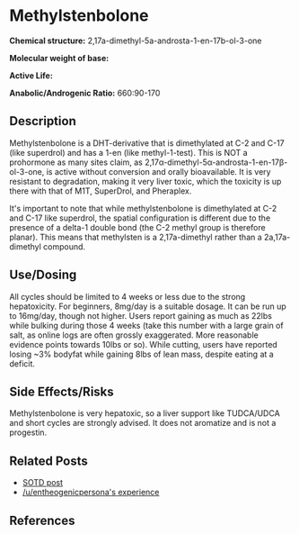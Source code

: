 # Methylstenbolone

**Chemical structure:** 2,17a-dimethyl-5a-androsta-1-en-17b-ol-3-one

**Molecular weight of base:** 

**Active Life:** 

**Anabolic/Androgenic Ratio:** 660:90-170

## Description
Methylstenbolone is a DHT-derivative that is dimethylated at C-2 and C-17 (like superdrol) and has a 1-en (like methyl-1-test). This is NOT a prohormone as many sites claim, as 2,17α-dimethyl-5α-androsta-1-en-17β-ol-3-one, is active without conversion and orally bioavailable. It is very resistant to degradation, making it very liver toxic, which the toxicity is up there with that of M1T, SuperDrol, and Pheraplex.

It's important to note that while methylstenbolone is dimethylated at C-2 and C-17 like superdrol, the spatial configuration is different due to the presence of a delta-1 double bond (the C-2 methyl group is therefore planar). This means that methylsten is a 2,17a-dimethyl rather than a 2a,17a-dimethyl compound.

## Use/Dosing
All cycles should be limited to 4 weeks or less due to the strong hepatoxicity.  For beginners, 8mg/day is a suitable dosage.  It can be run up to 16mg/day, though not higher.  Users report gaining as much as 22lbs while bulking during those 4 weeks (take this number with a large grain of salt, as online logs are often grossly exaggerated.  More reasonable evidence points towards 10lbs or so).  While cutting, users have reported losing ~3% bodyfat while gaining 8lbs of lean mass, despite eating at a deficit. 

## Side Effects/Risks
Methylstenbolone is very hepatoxic, so a liver support like TUDCA/UDCA and short cycles are strongly advised.  It does not aromatize and is not a progestin.  

## Related Posts
* [SOTD post](http://www.reddit.com/r/steroids/comments/2oeom2/methylstenbolone_the_superdrol_alternative/)
* [/u/entheogenicpersona's experience](http://www.reddit.com/r/steroids/comments/2oeom2/methylstenbolone_the_superdrol_alternative/cmmgrpu)

## References